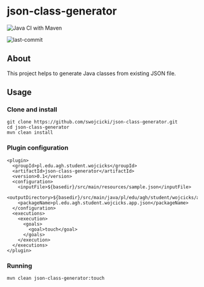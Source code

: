 # json-class-generator 
![Java CI with Maven](https://github.com/swojcicki/json-class-generator/workflows/Java%20CI%20with%20Maven/badge.svg)

![last-commit](https://badgen.net/github/last-commit/swojcicki/json-class-generator?icon=github)

## About
This project helps to generate Java classes from existing JSON file.

## Usage

### Clone and install

```
git clone https://github.com/swojcicki/json-class-generator.git
cd json-class-generator
mvn clean install
```

### Plugin configuration
```
<plugin>
  <groupId>pl.edu.agh.student.wojcicks</groupId>
  <artifactId>json-class-generator</artifactId>
  <version>0.1</version>
  <configuration>
    <inputFile>${basedir}/src/main/resources/sample.json</inputFile>
    <outputDirectory>${basedir}/src/main/java/pl/edu/agh/student/wojcicks/app/json</outputDirectory>
    <packageName>pl.edu.agh.student.wojcicks.app.json</packageName>
  </configuration>
  <executions>
    <execution>
      <goals>
        <goal>touch</goal>
      </goals>
    </execution>
  </executions>
</plugin>
```

### Running
```
mvn clean json-class-generator:touch
```
